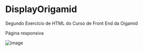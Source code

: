# DisplayOrigamid
Segundo Exercício de HTML do Curso de Front End da Oigamid
<p> Página responsiva </p>

![image](https://user-images.githubusercontent.com/85592192/202563819-da37e50d-93b7-4987-8c44-566931eb9a40.png)

